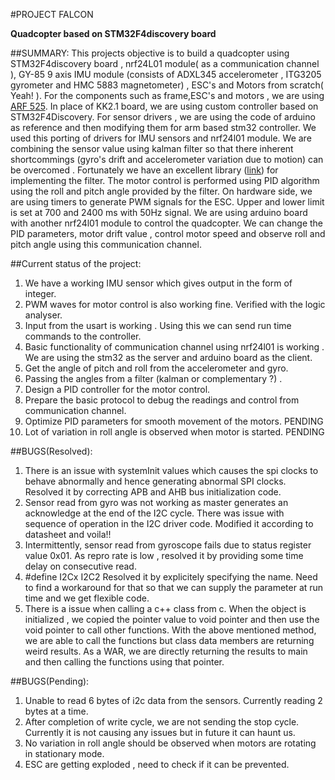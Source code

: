 #PROJECT FALCON

**Quadcopter based on STM32F4discovery board**

##SUMMARY:
This projects objective is to build a quadcopter using STM32F4discovery board , nrf24L01 module( as a communication channel ), GY-85 9 axis IMU module (consists of ADXL345 accelerometer , ITG3205 gyrometer and HMC 5883 magnetometer) , ESC's and Motors from scratch( Yeah! ). For the components such as frame,ESC's and motors , we are using [ARF 525](http://www.quadkopters.com/product/arf-kit-rtf-kit-and-frames/arf-525-kit-with-kk-2-1-controller/). In place of KK2.1 board, we are using custom controller based on STM32F4Discovery. For sensor drivers , we are using the code of arduino as reference and then modifying them for arm based stm32 controller. We used this porting of drivers for IMU sensors and nrf24l01 module. We are combining the sensor value using kalman filter so that there inherent shortcommings (gyro's drift and accelerometer variation due to motion) can be overcomed . Fortunately we have an excellent library ([link](https://github.com/TKJElectronics/KalmanFilter)) for implementing the filter. The motor control is performed using PID algorithm using the roll and pitch angle provided by the filter. On hardware side, we are using timers to generate PWM signals for the ESC. Upper and lower limit is set at 700 and 2400 ms with 50Hz signal. We are using arduino board with another nrf24l01 module to control the quadcopter. We can change the PID parameters, motor drift value , control motor speed and observe roll and pitch angle using this communication channel.  

##Current status of the project:
1. We have a working IMU sensor which gives output in the form of integer.
2. PWM waves for motor control is also working fine. Verified with the logic analyser.
3. Input from the usart is working . Using this we can send run time commands to the controller.
4. Basic functionality of communication channel using nrf24l01 is working . We are using the stm32 as the server and arduino board as the client.
5. Get the angle of pitch and roll from the accelerometer and gyro.
6. Passing the angles from a filter (kalman or complementary ?) .
7. Design a PID controller for the motor control.
8. Prepare the basic protocol to debug the readings and control from communication channel. 
9. Optimize PID parameters for smooth movement of the motors. PENDING
10. Lot of variation in roll angle is observed when motor is started. PENDING 

##BUGS(Resolved):

1. There is an issue with systemInit values which causes the spi clocks to behave abnormally and hence generating abnormal SPI clocks.
Resolved it by correcting APB and AHB bus initialization code.
2. Sensor read from gyro was not working as master generates an acknowledge at the end of the I2C cycle. There was issue with sequence of operation in the I2C driver code. Modified it according to datasheet and voila!!
3. Intermittently, sensor read from gyroscope fails due to status register value 0x01. As repro rate is low , resolved it by providing some time delay on consecutive read.
4. #define I2Cx I2C2 
Resolved it by explicitely specifying the name. Need to find a workaround for that so that we can supply the parameter at run time and we get flexible code.
5. There is a issue when calling a c++ class from c. When the object is initialized , we copied the pointer value to void pointer and then use the void pointer to call other functions.
With the above mentioned method, we are able to call the functions but class data members are returning weird results. As a WAR, we are directly returning the results to main and then 
calling the functions using that pointer.

##BUGS(Pending):
1. Unable to read 6 bytes of i2c data from the sensors. Currently reading 2 bytes at a time.
2. After completion of write cycle, we are not sending the stop cycle. Currently it is not causing any issues but in future it can haunt us.
3. No variation in roll angle should be observed when motors are rotating in stationary mode.
4. ESC are getting exploded , need to check if it can be prevented.
